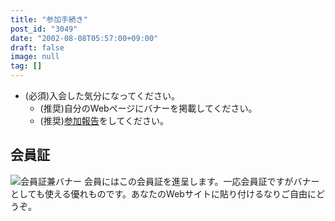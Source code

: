 ```yaml
---
title: "参加手続き"
post_id: "3049"
date: "2002-08-08T05:57:00+09:00"
draft: false
image: null
tag: []
---
```



* (必須)入会した気分になってください。
  * (推奨)自分のWebページにバナーを掲載してください。
  * (推奨)[参加報告](https://twitter.com/danmaq)をしてください。
## 会員証
![会員証兼バナー](/wp-content/uploads/2002/08/mine.png) 会員にはこの会員証を進呈します。一応会員証ですがバナーとしても使える優れものです。あなたのWebサイトに貼り付けるなりご自由にどうぞ。
